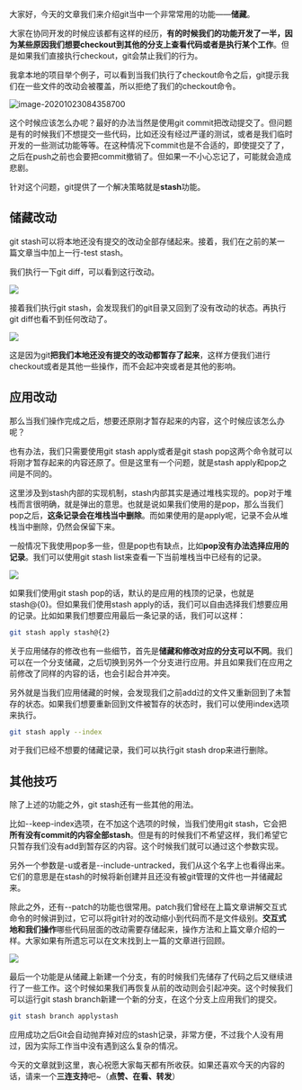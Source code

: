 大家好，今天的文章我们来介绍git当中一个非常常用的功能——**储藏**。



大家在协同开发的时候应该都有这样的经历，**有的时候我们的功能开发了一半，因为某些原因我们想要checkout到其他的分支上查看代码或者是执行某个工作**。但是如果我们直接执行checkout，git会禁止我们的行为。



我拿本地的项目举个例子，可以看到当我们执行了checkout命令之后，git提示我们在一些文件的改动会被覆盖，所以拒绝了我们的checkout命令。



![image-20201023084358700](https://tva1.sinaimg.cn/large/0081Kckwgy1gjyz52abioj31lk05qwfr.jpg)



这个时候应该怎么办呢？最好的办法当然是使用git commit把改动提交了。但问题是有的时候我们不想提交一些代码，比如还没有经过严谨的测试，或者是我们临时开发的一些测试功能等等。在这种情况下commit也是不合适的，即使提交了了，之后在push之前也会要把commit撤销了。但如果一不小心忘记了，可能就会造成悲剧。



针对这个问题，git提供了一个解决策略就是**stash**功能。



## 储藏改动



git stash可以将本地还没有提交的改动全部存储起来。接着，我们在之前的某一篇文章当中加上一行-test stash。



我们执行一下git diff，可以看到这行改动。



![](https://tva1.sinaimg.cn/large/0081Kckwgy1gjyzdlye03j31580gggn7.jpg)



接着我们执行git stash，会发现我们的git目录又回到了没有改动的状态。再执行git diff也看不到任何改动了。



![](https://tva1.sinaimg.cn/large/0081Kckwgy1gjyzeqa3q0j31iq04o40c.jpg)



这是因为git**把我们本地还没有提交的改动都暂存了起来**，这样方便我们进行checkout或者是其他一些操作，而不会起冲突或者是其他的影响。



## 应用改动



那么当我们操作完成之后，想要还原刚才暂存起来的内容，这个时候应该怎么办呢？



也有办法，我们只需要使用git stash apply或者是git stash pop这两个命令就可以将刚才暂存起来的内容还原了。但是这里有一个问题，就是stash apply和pop之间是不同的。



这里涉及到stash内部的实现机制，stash内部其实是通过堆栈实现的。pop对于堆栈而言很明确，就是弹出的意思。也就是说如果我们使用的是pop，那么当我们pop之后，**这条记录会在堆栈当中删除**。而如果使用的是apply呢，记录不会从堆栈当中删除，仍然会保留下来。



一般情况下我使用pop多一些，但是pop也有缺点，比如**pop没有办法选择应用的记录**。我们可以使用git stash list来查看一下当前堆栈当中已经有的记录。



![](https://tva1.sinaimg.cn/large/0081Kckwgy1gjz0fbsezdj30r804y74z.jpg)



如果我们使用git stash pop的话，默认的是应用的栈顶的记录，也就是stash@{0}。但如果我们使用stash apply的话，我们可以自由选择我们想要应用的记录。比如如果我们想要应用最后一条记录的话，我们可以这样：



```bash
git stash apply stash@{2}
```



关于应用储存的修改也有一些细节，首先是**储藏和修改对应的分支可以不同**。我们可以在一个分支储藏，之后切换到另外一个分支进行应用。并且如果我们在应用之前修改了同样的内容的话，也会引起合并冲突。



另外就是当我们应用储藏的时候，会发现我们之前add过的文件又重新回到了未暂存的状态。如果我们想要重新回到文件被暂存的状态时，我们可以使用index选项来执行。



```bash
git stash apply --index
```



对于我们已经不想要的储藏记录，我们可以执行git stash drop来进行删除。



## 其他技巧



除了上述的功能之外，git stash还有一些其他的用法。



比如--keep-index选项，在不加这个选项的时候，当我们使用git stash，它会把**所有没有commit的内容全部stash**。但是有的时候我们不希望这样，我们希望它只暂存我们没有add到暂存区的内容。这个时候我们就可以通过这个参数实现。



另外一个参数是-u或者是--include-untracked，我们从这个名字上也看得出来。它们的意思是在stash的时候将新创建并且还没有被git管理的文件也一并储藏起来。



除此之外，还有--patch的功能也很常用。patch我们曾经在上篇文章讲解交互式命令的时候讲到过，它可以将git针对的改动缩小到代码而不是文件级别。**交互式地和我们操作**哪些代码层面的改动需要存储起来，操作方法和上篇文章介绍的一样。大家如果有所遗忘可以在文末找到上一篇的文章进行回顾。



![](https://tva1.sinaimg.cn/large/0081Kckwgy1gjz0qus122j31r60kegq2.jpg)



最后一个功能是从储藏上新建一个分支，有的时候我们先储存了代码之后又继续进行了一些工作。这个时候如果我们再恢复从前的改动则会引起冲突。这个时候我们可以运行git stash branch新建一个新的分支，在这个分支上应用我们的提交。



```bash
git stash branch applystash
```



应用成功之后Git会自动抛弃掉对应的stash记录，非常方便，不过我个人没有用过，因为实际工作当中没有遇到这么复杂的情况。



今天的文章就到这里，衷心祝愿大家每天都有所收获。如果还喜欢今天的内容的话，请来一个**三连支持**吧~（**点赞、在看、转发**）